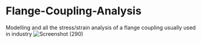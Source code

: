 # Flange-Coupling-Analysis
Modelling and all the stress/strain analysis of a flange coupling usually used in industry
![Screenshot (290)](https://user-images.githubusercontent.com/110810048/224527335-e3f42983-db3e-4f94-92b1-c3a48808f706.png)
